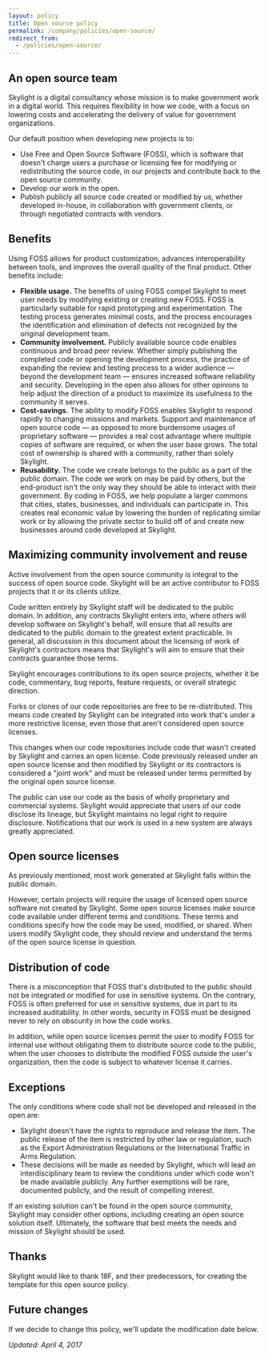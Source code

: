 ```yaml
---
layout: policy
title: Open source policy
permalink: /company/policies/open-source/
redirect_from:
  - /policies/open-source/
---
```


## An open source team

Skylight is a digital consultancy whose mission is to make government work in a digital world. This requires flexibility in how we code, with a focus on lowering costs and accelerating the delivery of value for government organizations.

Our default position when developing new projects is to:

- Use Free and Open Source Software (FOSS), which is software that doesn't charge users a purchase or licensing fee for modifying or redistributing the source code, in our projects and contribute back to the open source community.
- Develop our work in the open.
- Publish publicly all source code created or modified by us, whether developed in-house, in collaboration with government clients, or through negotiated contracts with vendors.

## Benefits
Using FOSS allows for product customization, advances interoperability between tools, and improves the overall quality of the final product. Other benefits include:

- **Flexible usage.** The benefits of using FOSS compel Skylight to meet user needs by modifying existing or creating new FOSS. FOSS is particularly suitable for rapid prototyping and experimentation. The testing process generates minimal costs, and the process encourages the identification and elimination of defects not recognized by the original development team.
- **Community involvement.** Publicly available source code enables continuous and broad peer review. Whether simply publishing the completed code or opening the development process, the practice of expanding the review and testing process to a wider audience — beyond the development team — ensures increased software reliability and security. Developing in the open also allows for other opinions to help adjust the direction of a product to maximize its usefulness to the community it serves.
- **Cost-savings.** The ability to modify FOSS enables Skylight to respond rapidly to changing missions and markets. Support and maintenance of open source code — as opposed to more burdensome usages of proprietary software — provides a real cost advantage where multiple copies of software are required, or when the user base grows. The total cost of ownership is shared with a community, rather than solely Skylight.
- **Reusability.** The code we create belongs to the public as a part of the public domain. The code we work on may be paid by others, but the end-product isn't the only way they should be able to interact with their government. By coding in FOSS, we help populate a larger commons that cities, states, businesses, and individuals can participate in. This creates real economic value by lowering the burden of replicating similar work or by allowing the private sector to build off of and create new businesses around code developed at Skylight.

## Maximizing community involvement and reuse

Active involvement from the open source community is integral to the success of open source code. Skylight will be an active contributor to FOSS projects that it or its clients utilize.

Code written entirely by Skylight staff will be dedicated to the public domain. In addition, any contracts Skylight enters into, where others will develop software on Skylight's behalf, will ensure that all results are dedicated to the public domain to the greatest extent practicable. In general, all discussion in this document about the licensing of work of Skylight's contractors means that Skylight's will aim to ensure that their contracts guarantee those terms.

Skylight encourages contributions to its open source projects, whether it be code, commentary, bug reports, feature requests, or overall strategic direction.

Forks or clones of our code repositories are free to be re-distributed. This means code created by Skylight can be integrated into work that's under a more restrictive license, even those that aren't considered open source licenses.

This changes when our code repositories include code that wasn't created by Skylight and carries an open license. Code previously released under an open source license and then modified by Skylight or its contractors is considered a "joint work" and must be released under terms permitted by the original open source license.

The public can use our code as the basis of wholly proprietary and commercial systems. Skylight would appreciate that users of our code disclose its lineage, but Skylight maintains no legal right to require disclosure. Notifications that our work is used in a new system are always greatly appreciated.

## Open source licenses

As previously mentioned, most work generated at Skylight falls within the public domain.

However, certain projects will require the usage of licensed open source software not created by Skylight. Some open source licenses make source code available under different terms and conditions. These terms and conditions specify how the code may be used, modified, or shared. When users modify Skylight code, they should review and understand the terms of the open source license in question.

## Distribution of code

There is a misconception that FOSS that's distributed to the public should not be integrated or modified for use in sensitive systems. On the contrary, FOSS is often preferred for use in sensitive systems, due in part to its increased auditability. In other words, security in FOSS must be designed never to rely on obscurity in how the code works.

In addition, while open source licenses permit the user to modify FOSS for internal use without obligating them to distribute source code to the public, when the user chooses to distribute the modified FOSS outside the user's organization, then the code is subject to whatever license it carries.

## Exceptions

The only conditions where code shall not be developed and released in the open are:

- Skylight doesn't have the rights to reproduce and release the item. The public release of the item is restricted by other law or regulation, such as the Export Administration Regulations or the International Traffic in Arms Regulation.
- These decisions will be made as needed by Skylight, which will lead an interdisciplinary team to review the conditions under which code won't be made available publicly. Any further exemptions will be rare, documented publicly, and the result of compelling interest.

If an existing solution can't be found in the open source community, Skylight may consider other options, including creating an open source solution itself. Ultimately, the software that best meets the needs and mission of Skylight should be used.

## Thanks

Skylight would like to thank 18F, and their predecessors, for creating the template for this open source policy.

## Future changes

If we decide to change this policy, we'll update the modification date below.

*Updated: April 4, 2017*
